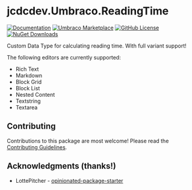 # jcdcdev.Umbraco.ReadingTime

[![Documentation](https://img.shields.io/badge/Docs-Quickstart-394933?style=flat&logo=github)](https://github.com/jcdcdev/jcdcdev.Umbraco.ReadingTime/tree/main?tab=readme-ov-file#quick-start)
[![Umbraco Marketplace](https://img.shields.io/badge/Umbraco-Marketplace-%233544B1?style=flat&logo=umbraco)](https://marketplace.umbraco.com/package/jcdcdev.umbraco.readingtime)
[![GitHub License](https://img.shields.io/github/license/jcdcdev/jcdcdev.Umbraco.ReadingTime?color=8AB803&label=License&logo=github)](https://github.com/jcdcdev/jcdcdev.Umbraco.ReadingTime/blob/main/LICENSE)
[![NuGet Downloads](https://img.shields.io/nuget/dt/jcdcdev.Umbraco.ReadingTime?color=cc9900&label=Downloads&logo=nuget)](https://www.nuget.org/packages/jcdcdev.Umbraco.ReadingTime/)

Custom Data Type for calculating reading time. With full variant support!

The following editors are currently supported:

- Rich Text
- Markdown
- Block Grid
- Block List
- Nested Content
- Textstring
- Textarea

## Contributing

Contributions to this package are most welcome! Please read the [Contributing Guidelines](https://github.com/jcdcdev/jcdcdev.Umbraco.ReadingTime/blob/main/.github/CONTRIBUTING.md).

## Acknowledgments (thanks!)

- LottePitcher - [opinionated-package-starter](https://github.com/LottePitcher/opinionated-package-starter)